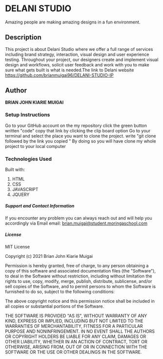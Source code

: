 
# DELANI STUDIO

Amazing people are making amazing designs in a fun environment.


## Description
This project is about Delani Studio where we offer a full range of services including brand strategy, interaction, visual design and user experience testing. Throughout your project, our designers create and implement visual design and workflows, solicit user feedback and work with you to make sure what gets built is what is needed.The link to Delani website https://github.com/brianmuigai96/DELANI-STUDIO-IP


 ## Author
 **BRIAN JOHN KIARIE MUIGAI**

 ### Setup Instructions
Go to your GitHub account
on the my  repository click the green button written "code"
copy that link by clicking the clip board option
Go to your terminal and select the place you want to clone the project. write "git clone followed by the link you copied "
By doing so you will have clone my whole project to your local computer

### Technologies Used

Built with:
1. HTML
2. CSS
3. JAVASCRIPT
4. JQUERY

##### Support and Contact Information
If you encounter any problem you can always reach out and will help you accordingly via Email
email: brian.muigai@student.moringaschool.com

##### License

MIT License

Copyright (c) 2021 Brian John Kiarie Muigai

Permission is hereby granted, free of charge, to any person obtaining a copy
of this software and associated documentation files (the "Software"), to deal
in the Software without restriction, including without limitation the rights
to use, copy, modify, merge, publish, distribute, sublicense, and/or sell
copies of the Software, and to permit persons to whom the Software is
furnished to do so, subject to the following conditions:

The above copyright notice and this permission notice shall be included in all
copies or substantial portions of the Software.

THE SOFTWARE IS PROVIDED "AS IS", WITHOUT WARRANTY OF ANY KIND, EXPRESS OR
IMPLIED, INCLUDING BUT NOT LIMITED TO THE WARRANTIES OF MERCHANTABILITY,
FITNESS FOR A PARTICULAR PURPOSE AND NONINFRINGEMENT. IN NO EVENT SHALL THE
AUTHORS OR COPYRIGHT HOLDERS BE LIABLE FOR ANY CLAIM, DAMAGES OR OTHER
LIABILITY, WHETHER IN AN ACTION OF CONTRACT, TORT OR OTHERWISE, ARISING FROM,
OUT OF OR IN CONNECTION WITH THE SOFTWARE OR THE USE OR OTHER DEALINGS IN THE
SOFTWARE.
